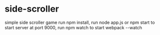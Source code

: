 # side-scroller
simple side scroller game
run npm install,
run node app.js or npm start to start server at port 9000,
run npm watch to start webpack --watch 
